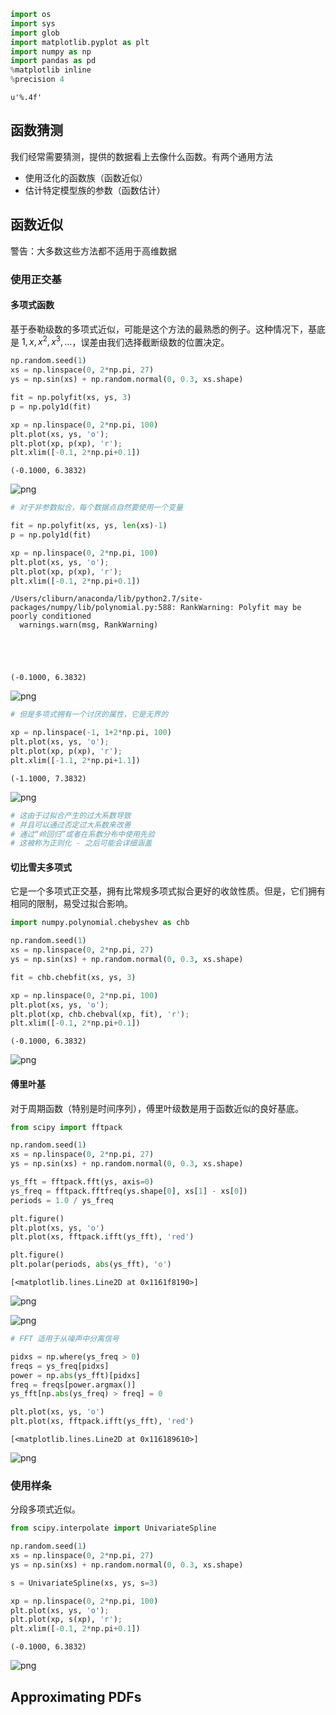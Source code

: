 

```python
import os
import sys
import glob
import matplotlib.pyplot as plt
import numpy as np
import pandas as pd
%matplotlib inline
%precision 4

```




    u'%.4f'



函数猜测
----

我们经常需要猜测，提供的数据看上去像什么函数。有两个通用方法

- 使用泛化的函数族（函数近似）
- 估计特定模型族的参数（函数估计）

函数近似
----

警告：大多数这些方法都不适用于高维数据

### 使用正交基

#### 多项式函数

基于泰勒级数的多项式近似，可能是这个方法的最熟悉的例子。这种情况下，基底是 ${1, x, x^2, x^3, \ldots}$，误差由我们选择截断级数的位置决定。


```python
np.random.seed(1)
xs = np.linspace(0, 2*np.pi, 27)
ys = np.sin(xs) + np.random.normal(0, 0.3, xs.shape)

fit = np.polyfit(xs, ys, 3)
p = np.poly1d(fit)

xp = np.linspace(0, 2*np.pi, 100)
plt.plot(xs, ys, 'o');
plt.plot(xp, p(xp), 'r');
plt.xlim([-0.1, 2*np.pi+0.1])
```




    (-0.1000, 6.3832)




![png](output_5_1.png)



```python
# 对于非参数拟合，每个数据点自然要使用一个变量

fit = np.polyfit(xs, ys, len(xs)-1)
p = np.poly1d(fit)

xp = np.linspace(0, 2*np.pi, 100)
plt.plot(xs, ys, 'o');
plt.plot(xp, p(xp), 'r');
plt.xlim([-0.1, 2*np.pi+0.1])
```

    /Users/cliburn/anaconda/lib/python2.7/site-packages/numpy/lib/polynomial.py:588: RankWarning: Polyfit may be poorly conditioned
      warnings.warn(msg, RankWarning)
    




    (-0.1000, 6.3832)




![png](output_6_2.png)



```python
# 但是多项式拥有一个讨厌的属性，它是无界的

xp = np.linspace(-1, 1+2*np.pi, 100)
plt.plot(xs, ys, 'o');
plt.plot(xp, p(xp), 'r');
plt.xlim([-1.1, 2*np.pi+1.1])
```




    (-1.1000, 7.3832)




![png](output_7_1.png)



```python
# 这由于过拟合产生的过大系数导致
# 并且可以通过否定过大系数来改善
# 通过“岭回归”或者在系数分布中使用先验
# 这被称为正则化 - 之后可能会详细涵盖
```

#### 切比雪夫多项式

它是一个多项式正交基，拥有比常规多项式拟合更好的收敛性质。但是，它们拥有相同的限制，易受过拟合影响。


```python
import numpy.polynomial.chebyshev as chb

np.random.seed(1)
xs = np.linspace(0, 2*np.pi, 27)
ys = np.sin(xs) + np.random.normal(0, 0.3, xs.shape)

fit = chb.chebfit(xs, ys, 3)

xp = np.linspace(0, 2*np.pi, 100)
plt.plot(xs, ys, 'o');
plt.plot(xp, chb.chebval(xp, fit), 'r');
plt.xlim([-0.1, 2*np.pi+0.1])
```




    (-0.1000, 6.3832)




![png](output_10_1.png)


#### 傅里叶基

对于周期函数（特别是时间序列），傅里叶级数是用于函数近似的良好基底。


```python
from scipy import fftpack

np.random.seed(1)
xs = np.linspace(0, 2*np.pi, 27)
ys = np.sin(xs) + np.random.normal(0, 0.3, xs.shape)

ys_fft = fftpack.fft(ys, axis=0)
ys_freq = fftpack.fftfreq(ys.shape[0], xs[1] - xs[0])
periods = 1.0 / ys_freq

plt.figure()
plt.plot(xs, ys, 'o')
plt.plot(xs, fftpack.ifft(ys_fft), 'red')

plt.figure()
plt.polar(periods, abs(ys_fft), 'o')
```




    [<matplotlib.lines.Line2D at 0x1161f8190>]




![png](output_12_1.png)



![png](output_12_2.png)



```python
# FFT 适用于从噪声中分离信号

pidxs = np.where(ys_freq > 0)
freqs = ys_freq[pidxs]
power = np.abs(ys_fft)[pidxs]
freq = freqs[power.argmax()]
ys_fft[np.abs(ys_freq) > freq] = 0

plt.plot(xs, ys, 'o')
plt.plot(xs, fftpack.ifft(ys_fft), 'red')
```




    [<matplotlib.lines.Line2D at 0x116189610>]




![png](output_13_1.png)


### 使用样条

分段多项式近似。


```python
from scipy.interpolate import UnivariateSpline

np.random.seed(1)
xs = np.linspace(0, 2*np.pi, 27)
ys = np.sin(xs) + np.random.normal(0, 0.3, xs.shape)

s = UnivariateSpline(xs, ys, s=3)

xp = np.linspace(0, 2*np.pi, 100)
plt.plot(xs, ys, 'o');
plt.plot(xp, s(xp), 'r');
plt.xlim([-0.1, 2*np.pi+0.1])
```




    (-0.1000, 6.3832)




![png](output_15_1.png)


Approximating PDFs
----


```python

```
